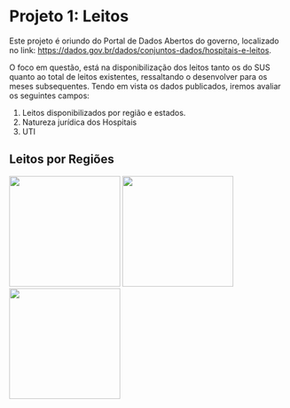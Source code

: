 # Projeto 1: Leitos

  Este projeto é oriundo do Portal de Dados Abertos do governo, localizado no link: https://dados.gov.br/dados/conjuntos-dados/hospitais-e-leitos.

  O foco em questão, está na disponibilização dos leitos tanto os do SUS quanto ao total de leitos existentes, ressaltando o desenvolver para os meses subsequentes.
Tendo em vista os dados publicados, iremos avaliar os seguintes campos:

1. Leitos disponibilizados por região e estados.
2. Natureza jurídica dos Hospitais
3. UTI

## Leitos por Regiões
<p float="left">
  <img src="https://i.postimg.cc/9Q9sqMYX/image.png" width="200" />
  <img src="https://i.postimg.cc/7hQjSJRh/regi-o-fevereiro.jpg" width="200" />
  <img src="https://i.postimg.cc/tT90bjPq/image.png" width="200" />
</p>

   
